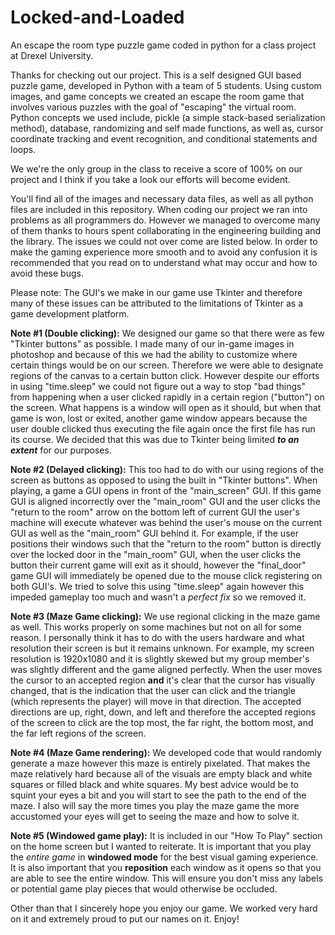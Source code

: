 # Locked-and-Loaded
An escape the room type puzzle game coded in python for a class project at Drexel University.

Thanks for checking out our project. This is a self designed GUI based puzzle game, developed in Python with a team of 5 students. Using custom images, and game concepts we created an escape the room game that involves various puzzles with the goal of "escaping" the virtual room. Python concepts we used include, pickle (a simple stack-based serialization method), database, randomizing and self made functions, as well as, cursor coordinate tracking and event recognition, and conditional statements and loops.

We we're the only group in the class to receive a score of 100% on our project and I think if you take a look our efforts will become evident.

You'll find all of the images and necessary data files, as well as all python files are included in this repository. When coding our project we ran into problems as all programmers do. However we managed to overcome many of them thanks to hours spent collaborating in the engineering building and the library. The issues we could not over come are listed below. In order to make the gaming experience more smooth and to avoid any confusion it is recommended that you read on to understand what may occur and how to avoid these bugs.

Please note: The GUI's we make in our game use Tkinter and therefore many of these issues can be attributed to the limitations of Tkinter as a game development platform.

**Note #1 (Double clicking):**
We designed our game so that there were as few "Tkinter buttons" as possible. I made many of our in-game images in photoshop and because of this we had the ability to customize where certain things would be on our screen. Therefore we were able to designate regions of the canvas to a certain button click. However despite our efforts in using "time.sleep" we could not figure out a way to stop "bad things" from happening when a user clicked rapidly in a certain region ("button") on the screen. What happens is a window will open as it should, but when that game is won, lost or exited, another game window appears because the user double clicked thus executing the file again once the first file has run its course. We decided that this was due to Tkinter being limited __*to an extent*__ for our purposes.

**Note #2 (Delayed clicking):**
This too had to do with our using regions of the screen as buttons as opposed to using the built in "Tkinter buttons". When playing, a game a GUI opens in front of the "main_screen" GUI. If this game GUI is aligned incorrectly over the "main_room" GUI and the user clicks the "return to the room" arrow on the bottom left of current GUI the user's machine will execute whatever was behind the user's mouse on the current GUI as well as the "main_room" GUI behind it. For example, if the user positions their windows such that the "return to the room" button is directly over the locked door in the "main_room" GUI, when the user clicks the button their current game will exit as it should, however the "final_door" game GUI will immediately be opened due to the mouse click registering on both GUI's. We tried to solve this using "time.sleep" again however this impeded gameplay too much and wasn't a *perfect fix* so we removed it.

**Note #3 (Maze Game clicking):**
We use regional clicking in the maze game as well. This works properly on some machines but not on all for some reason. I personally think it has to do with the users hardware and what resolution their screen is but it remains unknown. For example, my screen resolution is 1920x1080 and it is slightly skewed but my group member's was slightly different and the game aligned perfectly. When the user moves the cursor to an accepted region **and** it's clear that the cursor has visually changed, that is the indication that the user can click and the triangle (which represents the player) will move in that direction. The accepted directions are up, right, down, and left and therefore the accepted regions of the screen to click are the top most, the far right, the bottom most, and the far left regions of the screen.

**Note #4 (Maze Game rendering):**
We developed code that would randomly generate a maze however this maze is entirely pixelated. That makes the maze relatively hard because all of the visuals are empty black and white squares or filled black and white squares. My best advice would be to squint your eyes a bit and you will start to see the path to the end of the maze. I also will say the more times you play the maze game the more accustomed your eyes will get to seeing the maze and how to solve it. 

**Note #5 (Windowed game play):**
It is included in our "How To Play" section on the home screen but I wanted to reiterate. It is important that you play the *entire game* in **windowed mode** for the best visual gaming experience. It is also important that you **reposition** each window as it opens so that you are able to see the entire window. This will ensure you don't miss any labels or potential game play pieces that would otherwise be occluded.

Other than that I sincerely hope you enjoy our game. We worked very hard on it and extremely proud to put our names on it. Enjoy!
